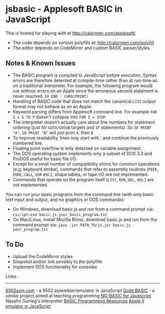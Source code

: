jsbasic - Applesoft BASIC in JavaScript
=======================================

This is hosted for playing with at http://calormen.com/applesoft/ 

* The code depends on various polyfills at: http://calormen.com/polyfill
* The editor depends on CodeMirror and custom BASIC parser/styles

Notes & Known Issues
--------------------
* The BASIC program is compiled to JavaScript before execution. Syntax errors are therefore detected at compile-time rather than at run-time as on a traditional interpreter. For example, the following program would run without errors on an Apple since the erroneous second statement is never reached. `10 END : CHR$(PRINT)`
* Handling of BASIC code that does not match the canonical `LIST` output format may not behave as on an Apple:
* Keyword parsing differs from Applesoft command line. For example `FOR I = S TO P` doesn't collapse into `FOR I = STOP`.
* The interpreter doesn't actually care about line numbers for statement ordering (just for `GOTO/GOSUB` targets and `IF` statements). So `20 PRINT "A"`, `10 PRINT "B"` will just print `A`, then `B`
* To improve readability, lines may start with : and continue the previously numbered line.
* Floating point overflow is only detected on variable assignment.
* The DOS operating system implements only a subset of DOS 3.3 and ProDOS useful for basic file I/O.
* Except for a small number of compatibility shims for common operations (e.g. keyboard strobe), commands that refer to assembly routines (`PEEK`, `POKE`, `CALL`, `USR` etc.), shape tables, or tape I/O are not implemented.
* Commands that operate on the program itself (`LIST`, `RUN`, `DEL`, etc.) are not implemented.

You can run your basic programs from the command line (with only basic text input and output, and no graphics or DOS commands):
* On Windows, download basic.js and run from a command prompt via: `cscript.exe basic.js your_basic_program.txt`
* On Mac/Linux, install Mozilla Rhino, download basic.js and run from the command prompt via: `java -jar PATH_TO/js.jar basic.js your_program.txt`

To Do
-----
* Upload the CodeMirror styles
* Snapshot and/or link sensibly to the polyfills
* Implement DOS functionality for consoles

Links

-----
[6502asm.com](http://www.6502asm.com/) - a 6502 assembler/emulator in JavaScript
[Quite BASIC](http://www.quitebasic.com/) - a similar project aimed at teaching programming
[NG-BASIC for Javascript](http://navahogunleg.net/blog/my-projects/ng-basic/) Navaho Gunleg's interpreter
[BASIC Programming Resources](http://www.nicholson.com/rhn/basic/)
[Apple II emulator in JavaScript](http://www.scullinsteel.com/apple2/)
